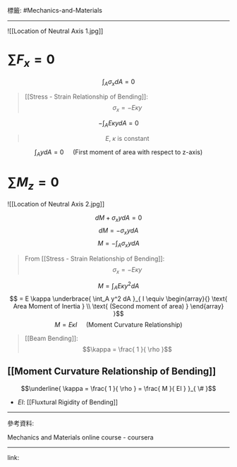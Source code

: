 標籤: #Mechanics-and-Materials 

---

![[Location of Neutral Axis 1.jpg]]

# $\sum F_x = 0$

$$\int_A \sigma_x dA = 0$$

> [[Stress - Strain Relationship of Bending]]:
> $$\sigma_x = -E \kappa y$$

$$-\int_A E \kappa y dA = 0$$

> $$E, \; \kappa \text{ is constant }$$

$$\int_A ydA = 0 \quad \text{ (First moment of area with respect to z-axis) }$$

# $\sum M_z = 0$

![[Location of Neutral Axis 2.jpg]]

$$dM + \sigma_x y dA = 0$$
$$dM = -\sigma_x y dA$$
$$M = -\int_A \sigma_x y dA$$

> From [[Stress - Strain Relationship of Bending]]:
> $$\sigma_x = -E \kappa y$$

$$M = \int_A E \kappa y^2 dA$$
$$ = E \kappa \underbrace{ \int_A y^2 dA }_{ 
I \equiv 
\begin{array}{}
\text{ Area Moment of Inertia } \\
\text{ (Second moment of area) }
\end{array}
}$$
$$M = E \kappa I \quad \text{ (Moment Curvature Relationship) }$$

> [[Beam Bending]]:
> $$\kappa = \frac{ 1 }{ \rho }$$

## [[Moment Curvature Relationship of Bending]]

$$\underline{ \kappa = \frac{ 1 }{ \rho } = \frac{ M }{ EI } }_{ \# }$$

- $EI$: [[Fluxtural Rigidity of Bending]]

---

參考資料:

Mechanics and Materials online course - coursera

---

link:

